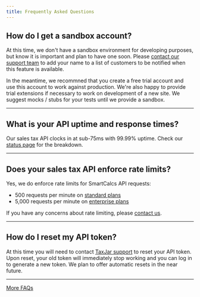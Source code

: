 ```yaml
---
title: Frequently Asked Questions
---
```


## How do I get a sandbox account?

At this time, we don't have a sandbox environment for developing purposes, but know it is important and plan to have one soon. Please [contact our support team](https://www.taxjar.com/contact/) to add your name to a list of customers to be notified when this feature is available.

In the meantime, we recommned that you create a free trial account and use this account to work against production. We're also happy to provide trial extensions if necessary to work on development of a new site. We suggest mocks / stubs for your tests until we provide a sandbox.

---

## What is your API uptime and response times?

Our sales tax API clocks in at sub-75ms with 99.99% uptime. Check our [status page](https://status.taxjar.com/) for the breakdown.

---

## Does your sales tax API enforce rate limits?

Yes, we do enforce rate limits for SmartCalcs API requests:

- 500 requests per minute on [standard plans](https://www.taxjar.com/pricing/)
- 5,000 requests per minute on [enterprise plans](https://www.taxjar.com/pricing/)

If you have any concerns about rate limiting, please [contact us](https://www.taxjar.com/contact/).

---

## How do I reset my API token?

At this time you will need to contact [TaxJar support](https://www.taxjar.com/contact/) to reset your API token. Upon reset, your old token will immediately stop working and you can log in to generate a new token. We plan to offer automatic resets in the near future.

---

<a href="https://support.taxjar.com/knowledge_base/categories/smartcalcs" class="btn" target="_blank">More FAQs</a>
